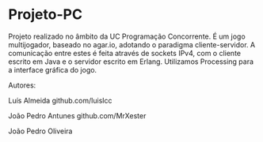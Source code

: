 # Projeto-PC

Projeto realizado no âmbito da UC Programação Concorrente. É um jogo multijogador, baseado no agar.io, adotando o paradigma cliente-servidor. A comunicação entre estes
é feita através de sockets IPv4, com o cliente escrito em Java e o servidor escrito em Erlang. Utilizamos Processing para a interface gráfica do jogo.

Autores:

Luís Almeida github.com/luislcc

João Pedro Antunes github.com/MrXester

João Pedro Oliveira
